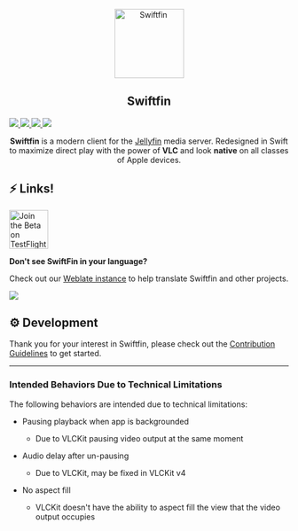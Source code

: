 <p align="center">
      <img alt="Swiftfin" height="125" src="https://github.com/jellyfin/Swiftfin/blob/main/Swiftfin/Assets.xcassets/AppIcon.appiconset/152.png">
  <h2 align="center">Swiftfin</h2>
  <a href="https://translate.jellyfin.org/engage/swiftfin/">
    <img src="https://translate.jellyfin.org/widgets/swiftfin/-/svg-badge.svg"/>
  </a>
  <a href="https://matrix.to/#/+jellyfin:matrix.org">
    <img src="https://img.shields.io/matrix/jellyfin:matrix.org">
  </a>
  <a href="https://sonarcloud.io/dashboard?id=jellyfin_SwiftFin">
    <img src="https://sonarcloud.io/api/project_badges/measure?project=jellyfin_SwiftFin&metric=alert_status">
  </a>
  <a href="https://discord.gg/zHBxVSXdBV">
    <img src="https://img.shields.io/badge/Talk%20on-Discord-brightgreen">
  </a>
</p>
<p align="center">
  <b>Swiftfin</b> is a modern client for the <a href="https://github.com/jellyfin/jellyfin">Jellyfin</a> media server. Redesigned in Swift to maximize direct play with the power of <b>VLC</b> and look <b>native</b> on all classes of Apple devices.
</p>

## ⚡️ Links!

<a href='https://testflight.apple.com/join/WiN0G62Q'><img height='70' alt='Join the Beta on TestFlight' src='https://anotherlens.app/testflight-badge.png'/></a>

**Don't see SwiftFin in your language?**

Check out our [Weblate instance](https://translate.jellyfin.org/projects/swiftfin/) to help translate Swiftfin and other projects.

<a href="https://translate.jellyfin.org/engage/swiftfin/">
<img src="https://translate.jellyfin.org/widgets/swiftfin/-/multi-auto.svg"/>
</a>

## ⚙️ Development

Thank you for your interest in Swiftfin, please check out the [Contribution Guidelines](https://github.com/jellyfin/Swiftfin/contributing.md) to get started.

-----

### Intended Behaviors Due to Technical Limitations

The following behaviors are intended due to technical limitations:

- Pausing playback when app is backgrounded
  - Due to VLCKit pausing video output at the same moment

- Audio delay after un-pausing
  - Due to VLCKit, may be fixed in VLCKit v4

- No aspect fill
  - VLCKit doesn't have the ability to aspect fill the view that the video output occupies
